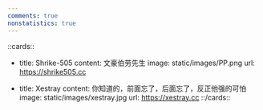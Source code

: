 ```yaml
---
comments: true
nonstatistics: true
---
```

::cards::

- title: Shrike-505
  content: 文豪伯劳先生
  image: static/images/PP.png
  url: https://shrike505.cc

  
- title: Xestray
  content: 你知道的，前面忘了，后面忘了，反正他强的可怕
  image: static/images/xestray.jpg
  url: https://xestray.cc
::/cards::  